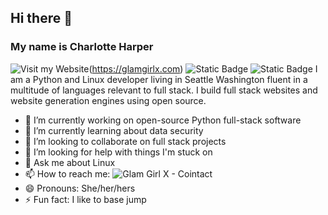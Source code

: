 ## Hi there 👋
### My name is Charlotte Harper
![Visit my Website](https://img.shields.io/badge/Visit_my_website-blue)(https://glamgirlx.com)
![Static Badge](https://img.shields.io/badge/Open_Source_❤️-blue)
![Static Badge](https://img.shields.io/badge/Full_Stack_Linux-green)
I am a Python and Linux developer living in Seattle Washington fluent in a multitude of languages relevant to full stack. I build full stack websites and website generation engines using open source.

- 🔭 I’m currently working on open-source Python full-stack software
- 🌱 I’m currently learning about data security
- 👯 I’m looking to collaborate on full stack projects
- 🤔 I’m looking for help with things I'm stuck on
- 💬 Ask me about Linux
- 📫 How to reach me: ![Glam Girl X - Cointact](https://glamgirlx.com)
- 😄 Pronouns: She/her/hers
- ⚡ Fun fact: I like to base jump

